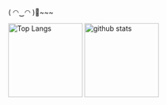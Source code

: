 ( ◠‿◠ )🍺~~~


<p align="left"> 
  <img alt="Top Langs" height="150px" src="https://github-readme-stats.vercel.app/api/top-langs/?username=wannyanland&layout=compact&show_icons=true&theme=solarized-light" />
  <img alt="github stats" height="150px" src="https://github-readme-stats.vercel.app/api?username=wannyanland&theme=solarized-light&show_icons=ture" />
</p>
